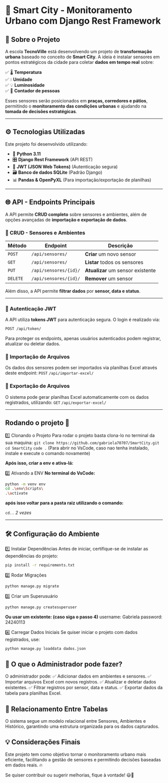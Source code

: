 # 🌆 Smart City - Monitoramento Urbano com Django Rest Framework

## 📌 Sobre o Projeto
A escola **TecnoVille** está desenvolvendo um projeto de **transformação urbana** baseado no conceito de **Smart City**. A ideia é instalar sensores em pontos estratégicos da cidade para coletar **dados em tempo real** sobre:

✅ 🌡️ **Temperatura**  
✅ 💧 **Umidade**  
✅ 💡 **Luminosidade**  
✅ 🔢 **Contador de pessoas**  

Esses sensores serão posicionados em **praças, corredores e pátios**, permitindo o **monitoramento das condições urbanas** e ajudando na **tomada de decisões estratégicas**.

---

## ⚙️ Tecnologias Utilizadas
Este projeto foi desenvolvido utilizando:

- 🐍 **Python 3.11**
- 🎛️ **Django Rest Framework** (API REST)
- 🔐 **JWT (JSON Web Tokens)** (Autenticação segura)
- 🗃️ **Banco de dados SQLite** (Padrão Django)
- 📊 **Pandas & OpenPyXL** (Para importação/exportação de planilhas)

---

## 🌐 API - Endpoints Principais
A API permite **CRUD completo** sobre sensores e ambientes, além de opções avançadas de **importação e exportação de dados**.

### 🔹 CRUD - Sensores e Ambientes
| Método  | Endpoint               | Descrição |
|---------|-----------------------|------------|
| `POST`  | `/api/sensores/`       | **Criar** um novo sensor |
| `GET`   | `/api/sensores/`       | **Listar** todos os sensores |
| `PUT`   | `/api/sensores/{id}/`  | **Atualizar** um sensor existente |
| `DELETE`| `/api/sensores/{id}/`  | **Remover** um sensor |

Além disso, a API permite **filtrar dados** por **sensor, data e status**.

---

### 🔹 Autenticação JWT
A API utiliza **tokens JWT** para autenticação segura. O login é realizado via:

```bash
POST /api/token/
```
Para proteger os endpoints, apenas usuários autenticados podem registrar, atualizar ou deletar dados.

### 🔹 Importação de Arquivos
Os dados dos sensores podem ser importados via planilhas Excel através deste endpoint:
`POST` `/api/importar-excel/`

### 🔹 Exportação de Arquivos
O sistema pode gerar planilhas Excel automaticamente com os dados registrados, utilizando:
`GET` `/api/exportar-excel/`

---

## Rodando o projeto 🚀
1️⃣ Clonando o Projeto
Para rodar o projeto basta clona-lo no terminal da sua maquina:
```git clone https://github.com/gabriela70707/SmartCity.git```
```cd SmartCity```
```code .```  (Para abrir no VsCode, caso nao tenha instalado, instale e execute o comando novamente)

**Após isso, criar a env e ativa-lá:**

2️⃣ Ativando a ENV
**No terminal do VsCode:**

```bash
python -m venv env 
cd .\env\Scripts\
.\activate
```
**após isso voltar para a pasta raiz utilizando o comando:**

`cd..` *2 vezes*

---

## 🛠️ Configuração do Ambiente
1️⃣ Instalar Dependências
Antes de iniciar, certifique-se de instalar as dependências do projeto:

```bash 
pip install -r requirements.txt
```

2️⃣ Rodar Migrações
```bash 
python manage.py migrate
```

3️⃣ Criar um Superusuário
```bash
python manage.py createsuperuser
```
**Ou usar um existente: (caso siga o passo 4)**
username: Gabriela
password: 24240113

4️⃣ Carregar Dados Iniciais
Se quiser iniciar o projeto com dados registrados, use:

```bash
python manage.py loaddata dados.json
```

## 🎯 O que o Administrador pode fazer?
O administrador pode: 
✅ Adicionar dados em ambientes e sensores.
✅ Importar arquivos Excel com novos registros.
✅ Atualizar e deletar dados existentes.
✅ Filtrar registros por sensor, data e status.
✅ Exportar dados da tabela para planilhas Excel.

## 📌 Relacionamento Entre Tabelas
O sistema segue um modelo relacional entre Sensores, Ambientes e Histórico, garantindo uma estrutura organizada para os dados capturados.

## 💡 Considerações Finais
Este projeto tem como objetivo tornar o monitoramento urbano mais eficiente, facilitando a gestão de sensores e permitindo decisões baseadas em dados reais. 🔥

Se quiser contribuir ou sugerir melhorias, fique à vontade! 😃🚀